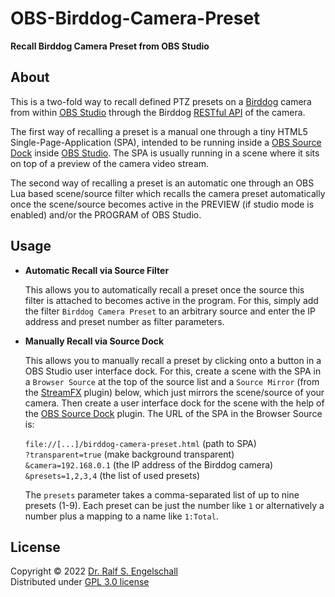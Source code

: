 
OBS-Birddog-Camera-Preset
=========================

**Recall Birddog Camera Preset from OBS Studio**

About
-----

This is a two-fold way to recall defined PTZ presets on a [Birddog](https://bird-dog.tv/) camera
from within [OBS Studio](https://obsproject.com) through the Birddog
[RESTful API](https://bird-dog.tv/SW/API/index.html#api-PTZ-recallPost) of the camera.

The first way of recalling a preset is a manual one through a tiny HTML5
Single-Page-Application (SPA), intended to be running inside a [OBS
Source Dock](https://github.com/exeldro/obs-source-dock) inside [OBS
Studio](https://obsproject.com). The SPA is usually running in a scene where it
sits on top of a preview of the camera video stream.

The second way of recalling a preset is an automatic one through an
OBS Lua based scene/source filter which recalls the camera preset
automatically once the scene/source becomes active in the PREVIEW (if
studio mode is enabled) and/or the PROGRAM of OBS Studio.

Usage
-----

- **Automatic Recall via Source Filter**

  This allows you to automatically recall a preset once the source this
  filter is attached to becomes active in the program. For this, simply
  add the filter `Birddog Camera Preset` to an arbitrary source and
  enter the IP address and preset number as filter parameters.

- **Manually Recall via Source Dock**

  This allows you to manually recall a preset by clicking onto a
  button in a OBS Studio user interface dock. For this, create a
  scene with the SPA in a `Browser Source` at the top of the
  source list and a `Source Mirror` (from the [StreamFX](https://github.com/Xaymar/obs-streamfx) plugin) below, which
  just mirrors the scene/source of your camera. Then create
  a user interface dock for the scene with the help of the
  [OBS Source Dock](https://github.com/exeldro/obs-source-dock) plugin. The URL of the SPA in the Browser Source is:

  `file://[...]/birddog-camera-preset.html` (path to SPA)<br/>
  `?transparent=true` (make background transparent)<br/>
  `&camera=192.168.0.1` (the IP address of the Birddog camera)<br/>
  `&presets=1,2,3,4` (the list of used presets)

  The `presets` parameter takes a comma-separated list of up to nine
  presets (1-9). Each preset can be just the number like `1` or
  alternatively a number plus a mapping to a name like `1:Total`.

License
-------

Copyright &copy; 2022 [Dr. Ralf S. Engelschall](http://engelschall.com/)<br/>
Distributed under [GPL 3.0 license](https://spdx.org/licenses/GPL-3.0-only.html)

